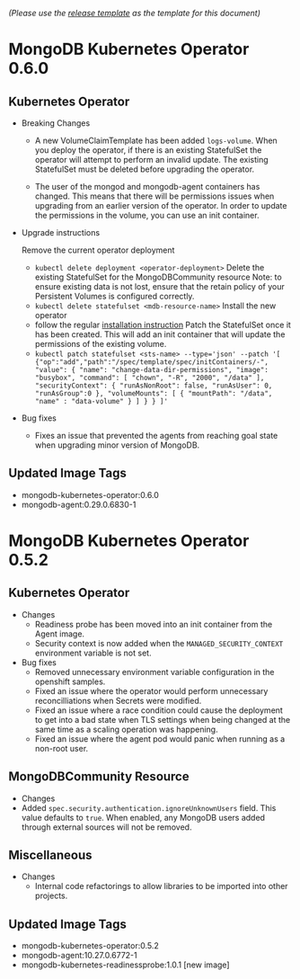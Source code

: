 *(Please use the [release template](release-notes-template.md) as the template for this document)*
<!-- Next release -->
# MongoDB Kubernetes Operator 0.6.0
## Kubernetes Operator

* Breaking Changes
  * A new VolumeClaimTemplate has been added `logs-volume`. When you deploy the operator, if there is an existing StatefulSet the operator will attempt to perform an invalid update. The existing StatefulSet must be deleted before upgrading the operator.
  
  * The user of the mongod and mongodb-agent containers has changed. This means that there will be permissions
    issues when upgrading from an earlier version of the operator. In order to update the permissions in the volume, you can use an init container.

* Upgrade instructions

  Remove the current operator deployment
  -  `kubectl delete deployment <operator-deployment>`
  Delete the existing StatefulSet for the MongoDBCommunity resource
  Note: to ensure existing data is not lost, ensure that the retain policy of your Persistent Volumes is configured correctly. 
  -   `kubectl delete statefulset <mdb-resource-name>`
  Install the new operator
  - follow the regular [installation instruction](https://github.com/mongodb/mongodb-kubernetes-operator/blob/master/docs/install-upgrade.md)
  Patch the StatefulSet once it has been created. This will add an init container that will update the permissions of the existing volume.
  - `kubectl patch statefulset <sts-name> --type='json' --patch '[ {"op":"add","path":"/spec/template/spec/initContainers/-", "value": { "name": "change-data-dir-permissions", "image": "busybox", "command": [ "chown", "-R", "2000", "/data" ], "securityContext": { "runAsNonRoot": false, "runAsUser": 0, "runAsGroup":0 }, "volumeMounts": [ { "mountPath": "/data", "name" : "data-volume" } ] } } ]'`
   
* Bug fixes
  * Fixes an issue that prevented the agents from reaching goal state when upgrading minor version of MongoDB.

 ## Updated Image Tags
 * mongodb-kubernetes-operator:0.6.0
 * mongodb-agent:0.29.0.6830-1


<!-- Past Releases -->
# MongoDB Kubernetes Operator 0.5.2
## Kubernetes Operator
* Changes
  * Readiness probe has been moved into an init container from the Agent image.
  * Security context is now added when the `MANAGED_SECURITY_CONTEXT` environment variable is not set.
* Bug fixes
  * Removed unnecessary environment variable configuration in the openshift samples.
  * Fixed an issue where the operator would perform unnecessary reconcilliations when Secrets were modified.
  * Fixed an issue where a race condition could cause the deployment to get into a bad state when TLS
    settings when being changed at the same time as a scaling operation was happening.
  * Fixed an issue where the agent pod would panic when running as a non-root user.

## MongoDBCommunity Resource
* Changes
 * Added `spec.security.authentication.ignoreUnknownUsers` field. This value defaults to `true`. When enabled,
   any MongoDB users added through external sources will not be removed.


## Miscellaneous
* Changes
  * Internal code refactorings to allow libraries to be imported into other projects.


 ## Updated Image Tags
 * mongodb-kubernetes-operator:0.5.2
 * mongodb-agent:10.27.0.6772-1
 * mongodb-kubernetes-readinessprobe:1.0.1 [new image]
